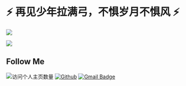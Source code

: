 <!--
**wangyuan0108/wangyuan0108** is a ✨ _special_ ✨ repository because its `README.md` (this file) appears on your GitHub profile.

Here are some ideas to get you started:

- 🔭 I’m currently working on ...
- 🌱 I’m currently learning ...
- 👯 I’m looking to collaborate on ...
- 🤔 I’m looking for help with ...
- 💬 Ask me about ...
- 📫 How to reach me: ...
- 😄 Pronouns: ...
- ⚡ Fun fact: ...
-->
# ⚡ 再见少年拉满弓，不惧岁月不惧风 ⚡

![](https://github-readme-stats.vercel.app/api?username=wangyuan0108&count_private=true&show_icons=true&icon_color=0366d6&text_color=24292e&bg_color=ffffff&hide_title=true)

![](https://github-readme-stats.vercel.app/api/top-langs/?hide=php&username=wangyuan0108&layout=compact)

## Follow Me

![访问个人主页数量](https://komarev.com/ghpvc/?username=wangyuan0108&color=green)
[![Github](https://img.shields.io/github/stars/wangyuan0108?style=social)](https://github.com/wangyuan0108)
[![Gmail Badge](https://img.shields.io/badge/gmail-870147852@qq.com-Green?style=flat-square&logo=Gmail&logoColor=white&link=mailto:870147852@qq.com)](mailto:870147852@qq.com)

<!-- - [个人网站](https://shenzjd.com) -->
